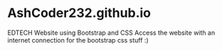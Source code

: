 # AshCoder232.github.io
 EDTECH Website using Bootstrap and CSS
 Access the website with an internet connection for the bootstrap css stuff :)
